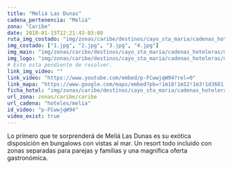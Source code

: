 ```yaml
---
title: "Meliá Las Dunas"
cadena_pertenencia: "Meliá"
zona: "Caribe"
date: 2018-01-15T12:21:43-03:00
ruta_img_costado: "img/zonas/caribe/destinos/cayo_sta_maria/cadenas_hoteleras/melia/melia_las_dunas/imagenes/"
img_costado: ["1.jpg", "2.jpg", "3.jpg", "4.jpg"]
img_main: "img/zonas/caribe/destinos/cayo_sta_maria/cadenas_hoteleras/melia/melia_las_dunas/melia_las_dunas.jpg"
img_logo: "img/zonas/caribe/destinos/cayo_sta_maria/cadenas_hoteleras/melia/melia_las_dunas/logo_hotel/logo_melia_las_dunas.jpg"
# Esto esta pendiente de resolver.
link_img_video: ""
link_video: "https://www.youtube.com/embed/p-FCwwjqW94?rel=0"
link_mapa: "https://www.google.com/maps/embed?pb=!1m18!1m12!1m3!1d3681.9099808541864!2d-79.05948058503888!3d22.657144685139386!2m3!1f0!2f0!3f0!3m2!1i1024!2i768!4f13.1!3m3!1m2!1s0x892a95346f4b8c11%3A0xf340a09ed7b99d9b!2sMelia+Las+Dunas+Hotel!5e0!3m2!1ses!2scl!4v1516029818206"
ficha_hotel: "img/zonas/caribe/destinos/cayo_sta_maria/cadenas_hoteleras/melia/melia_las_dunas/melia_las_dunas.pdf"
url_zona: zonas/caribe/caribe
url_cadena: "hoteles/melia"
id_video: "p-FCwwjqW94"
video_exist: true
---
```

Lo primero que te sorprenderá de Meliá Las Dunas es su exótica disposición en bungalows con vistas al mar. Un resort todo incluido con zonas separadas para parejas y familias y una magnífica oferta gastronómica.  
